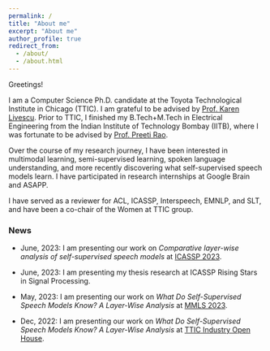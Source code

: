 ```yaml
---
permalink: /
title: "About me"
excerpt: "About me"
author_profile: true
redirect_from: 
  - /about/
  - /about.html
---
```


Greetings!

I am a Computer Science Ph.D. candidate at the Toyota Technological Institute in Chicago (TTIC). I am grateful to be advised by [Prof. Karen Livescu](https://home.ttic.edu/~klivescu/). Prior to TTIC, I finished my B.Tech+M.Tech in Electrical Engineering from the Indian Institute of Technology Bombay (IITB), where I was fortunate to be advised by [Prof. Preeti Rao](https://www.ee.iitb.ac.in/wiki/faculty/prao).

Over the course of my research journey, I have been interested in multimodal learning, semi-supervised learning, spoken language understanding, and more recently discovering what self-supervised speech models learn. I have participated in research internships at Google Brain and ASAPP.

I have served as a reviewer for ACL, ICASSP, Interspeech, EMNLP, and SLT, and have been a co-chair of the Women at TTIC group. 


### News

- June, 2023: I am presenting our work on *Comparative layer-wise analysis of self-supervised speech models* at [ICASSP 2023](https://2023.ieeeicassp.org/).

- June, 2023: I am presenting my thesis research at ICASSP Rising Stars in Signal Processing.

- May, 2023: I am presenting our work on *What Do Self-Supervised Speech Models Know? A Layer-Wise Analysis* at [MMLS 2023](https://www.midwest-ml.org/2023/).

- Dec, 2022: I am presenting our work on *What Do Self-Supervised Speech Models Know? A Layer-Wise Analysis* at [TTIC Industry Open House](https://www.ttic.edu/industry-open-house/).
